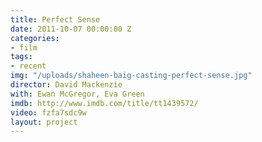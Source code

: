 ```yaml
---
title: Perfect Sense
date: 2011-10-07 00:00:00 Z
categories:
- film
tags:
- recent
img: "/uploads/shaheen-baig-casting-perfect-sense.jpg"
director: David Mackenzie
with: Ewan McGregor, Eva Green
imdb: http://www.imdb.com/title/tt1439572/
video: fzfa7sdc9w
layout: project
---
```


